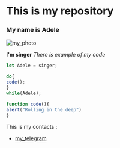 # This is my repository

### My name is Adele

![my_photo](![image](https://github.com/user-attachments/assets/2cfc75fd-3e72-4549-8b92-0cf762a812b5))


**I'm singer**
*There is example of my code*

```javascript
let Adele = singer;

do{
code();
}
while(Adele);

function code(){
alert("Rolling in the deep")
}
```

This is my contacts :
* [my_telegram](telegram.com/sehrormovzh)
